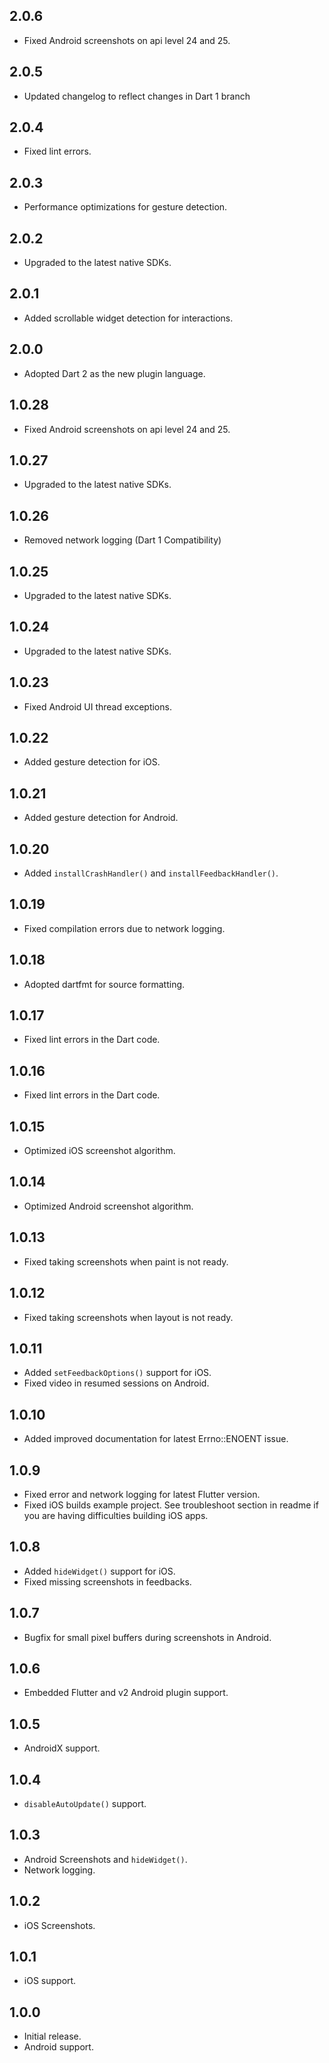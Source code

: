 ## 2.0.6
* Fixed Android screenshots on api level 24 and 25.

## 2.0.5
* Updated changelog to reflect changes in Dart 1 branch

## 2.0.4
* Fixed lint errors.

## 2.0.3
* Performance optimizations for gesture detection.

## 2.0.2
* Upgraded to the latest native SDKs.

## 2.0.1
* Added scrollable widget detection for interactions.

## 2.0.0
* Adopted Dart 2 as the new plugin language. 

## 1.0.28
* Fixed Android screenshots on api level 24 and 25.

## 1.0.27
* Upgraded to the latest native SDKs.

## 1.0.26
* Removed network logging (Dart 1 Compatibility) 

## 1.0.25
* Upgraded to the latest native SDKs.

## 1.0.24
* Upgraded to the latest native SDKs.

## 1.0.23
* Fixed Android UI thread exceptions.

## 1.0.22
* Added gesture detection for iOS.

## 1.0.21
* Added gesture detection for Android.

## 1.0.20
* Added `installCrashHandler()` and `installFeedbackHandler()`.

## 1.0.19
* Fixed compilation errors due to network logging.

## 1.0.18
* Adopted dartfmt for source formatting.

## 1.0.17
* Fixed lint errors in the Dart code.

## 1.0.16
* Fixed lint errors in the Dart code.

## 1.0.15
* Optimized iOS screenshot algorithm.

## 1.0.14
* Optimized Android screenshot algorithm.

## 1.0.13
* Fixed taking screenshots when paint is not ready.

## 1.0.12
* Fixed taking screenshots when layout is not ready.

## 1.0.11
* Added `setFeedbackOptions()` support for iOS.
* Fixed video in resumed sessions on Android.

## 1.0.10
* Added improved documentation for latest Errno::ENOENT issue.

## 1.0.9
* Fixed error and network logging for latest Flutter version.
* Fixed iOS builds example project. See troubleshoot section in readme if you are having difficulties building iOS apps.

## 1.0.8
* Added `hideWidget()` support for iOS.
* Fixed missing screenshots in feedbacks.

## 1.0.7
* Bugfix for small pixel buffers during screenshots in Android.

## 1.0.6
* Embedded Flutter and v2 Android plugin support.

## 1.0.5
* AndroidX support.

## 1.0.4
* `disableAutoUpdate()` support.

## 1.0.3
* Android Screenshots and `hideWidget()`.
* Network logging.

## 1.0.2
* iOS Screenshots.

## 1.0.1
* iOS support.

## 1.0.0
* Initial release.
* Android support.
